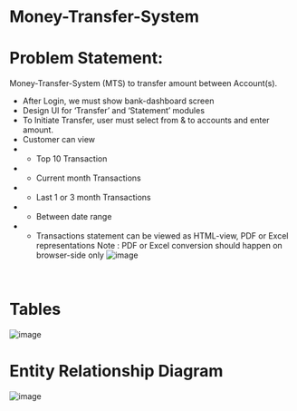 # Money-Transfer-System
# Problem Statement:</br>
Money-Transfer-System (MTS) to transfer amount between Account(s). </br>
*	After Login, we must show bank-dashboard screen </br>
*	Design UI for ‘Transfer’ and ‘Statement’ modules </br>
*	To Initiate Transfer, user must select from & to accounts and enter amount. </br>
*	Customer can view  </br>
* *	Top 10 Transaction
* *	Current month Transactions
* *	Last 1 or 3 month Transactions
* *	Between date range
* * Transactions statement can be viewed as HTML-view, PDF or Excel representations Note : PDF or Excel conversion should happen on browser-side only
![image](https://user-images.githubusercontent.com/42522100/213885448-f0d2c08b-ddae-4080-823e-9ec9a22f2c78.png)
</br>

# Tables
![image](https://user-images.githubusercontent.com/42522100/212762794-4d663b08-bdc7-4b55-b032-1a60064dca10.png)
</br>
# Entity Relationship Diagram
![image](https://user-images.githubusercontent.com/42522100/214279137-ba221aa9-1d41-48c1-b13d-c693f2fcd0ad.png)
</br>
